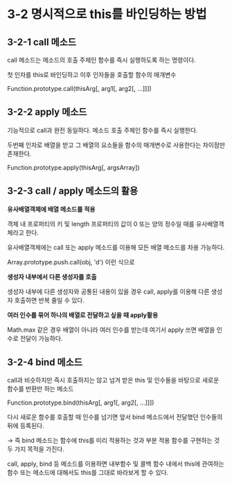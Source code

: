 # 3-2 명시적으로 this를 바인딩하는 방법

## 3-2-1 call 메소드

call 메소드는 메소드의 호출 주체인 함수를 즉시 실행하도록 하는 명령이다.

첫 인자를 this로 바인딩하고 이후 인자들을 호출할 함수의 매개변수

Function.prototype.call(thisArg[, arg1[, arg2[, ...]]])

## 3-2-2 apply 메소드

기능적으로 call과 완전 동일하다. 메소드 호출 주체인 함수를 즉시 실행한다.

두번째 인자로 배열을 받고 그 배열의 요소들을 함수의 매개변수로 사용한다는 차이점만 존재한다.

Function.prototype.apply(thisArg[, argsArray])

## 3-2-3 call / apply 메소드의 활용

**유사배열객체에 배열 메소드를 적용**

객체 내 프로퍼티의 키 및 length 프로퍼티의 값이 0 또는 양의 정수일 때를 유사배열객체라고 한다.

유사배열객체에는 call 또는 apply 메소드를 이용해 모든 배열 메소드를 차용 가능하다.

Array.prototype.push.call(obj, 'd') 이런 식으로

**생성자 내부에서 다른 생성자를 호출**

생성자 내부에 다른 생성자와 공통된 내용이 있을 경우 call, apply를 이용해 다른 생성자 호출하면 반복 줄일 수 있다.

**여러 인수를 묶어 하나의 배열로 전달하고 싶을 때 apply활용**

Math.max 같은 경우 배열이 아니라 여러 인수를 받는데 여기서 apply 쓰면 배열을 인수로 전달이 가능하다.

## 3-2-4 bind 메소드

call과 비슷하지만 즉시 호출하지는 않고 넘겨 받은 this 및 인수들을 바탕으로 새로운 함수를 반환만 하는 메소드

Function.prototype.bind(thisArg[, arg1[, arg2[, ...]]])

다시 새로운 함수를 호출할 때 인수를 넘기면 앞서 bind 메소드에서 전달했던 인수들의 뒤에 등록된다.

→ 즉 bind 메소드는 함수에 this를 미리 적용하는 것과 부분 적용 함수를 구현하는 것 두 가지 목적을 가진다.

call, apply, bind 등 메소드를 이용하면 내부함수 및 콜백 함수 내에서 this에 관여하는 함수 또는 메소드에 대해서도 this를 그대로 바라보게 할 수 있다.